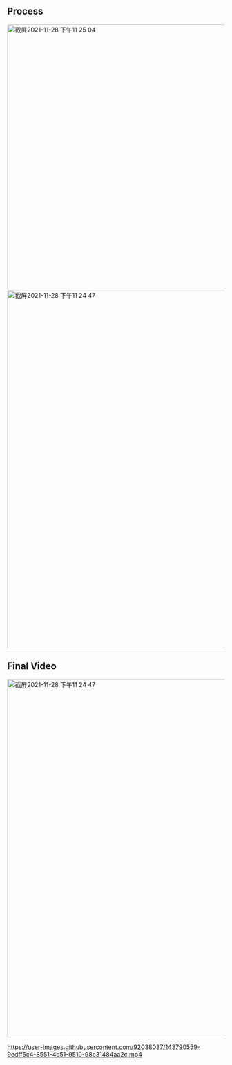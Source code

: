 ## Process
<img width="615" alt="截屏2021-11-28 下午11 25 04" src="https://user-images.githubusercontent.com/92038037/143790543-2f635a54-94d9-4164-a496-a8bae43dbb29.png">
<img width="829" alt="截屏2021-11-28 下午11 24 47" src="https://user-images.githubusercontent.com/92038037/143790590-43f59779-7d33-4df0-92d2-06cc25c400e9.png">

## Final Video

<img width="829" alt="截屏2021-11-28 下午11 24 47" src="https://user-images.githubusercontent.com/92038037/143790553-98acaa76-b217-4b6d-a07b-626456df5de3.png">

https://user-images.githubusercontent.com/92038037/143790559-9edff5c4-8551-4c51-9510-98c31484aa2c.mp4

